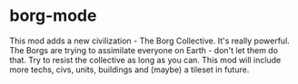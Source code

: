 # borg-mode
This mod adds a new civilization - The Borg Collective. It's really powerful. The Borgs are trying to assimilate everyone on Earth - don't let them do that. Try to resist the collective as long as you can.
This mod will include more techs, civs, units, buildings and (maybe) a tileset in future.

